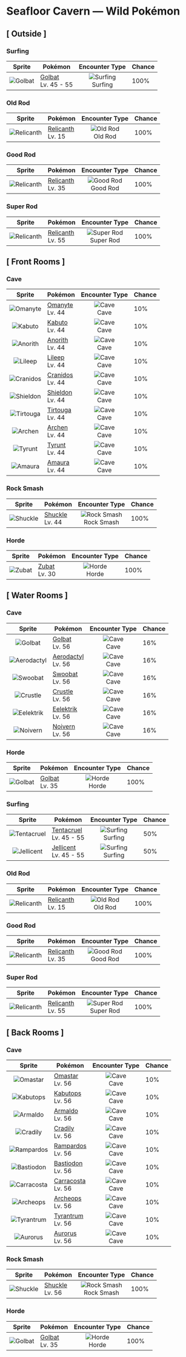 # Seafloor Cavern — Wild Pokémon

## [ Outside ]

### Surfing

| Sprite | Pokémon | Encounter Type | Chance |
|:------:|---------|:--------------:|--------|
| ![Golbat](../../assets/sprites/golbat/front.gif "Golbat: Golbat bites down on prey with its four fangs and drinks the victim’s blood. It becomes active on inky dark moonless nights, flying around to attack people and Pokémon.") | [Golbat](../../pokemon/golbat.md/)<br>Lv. 45 - 55 | ![Surfing](../../assets/encounter_types/surfing.png "Surfing")<br>Surfing | 100% |

### Old Rod

| Sprite | Pokémon | Encounter Type | Chance |
|:------:|---------|:--------------:|--------|
| ![Relicanth](../../assets/sprites/relicanth/front.gif "Relicanth: Relicanth is a rare species that was discovered in deep-sea explorations. This Pokémon’s body withstands the enormous water pressure of the ocean depths. Its body is covered in tough scales that are like craggy rocks.") | [Relicanth](../../pokemon/relicanth.md/)<br>Lv. 15 | ![Old Rod](../../assets/encounter_types/old_rod.png "Old Rod")<br>Old Rod | 100% |

### Good Rod

| Sprite | Pokémon | Encounter Type | Chance |
|:------:|---------|:--------------:|--------|
| ![Relicanth](../../assets/sprites/relicanth/front.gif "Relicanth: Relicanth is a rare species that was discovered in deep-sea explorations. This Pokémon’s body withstands the enormous water pressure of the ocean depths. Its body is covered in tough scales that are like craggy rocks.") | [Relicanth](../../pokemon/relicanth.md/)<br>Lv. 35 | ![Good Rod](../../assets/encounter_types/good_rod.png "Good Rod")<br>Good Rod | 100% |

### Super Rod

| Sprite | Pokémon | Encounter Type | Chance |
|:------:|---------|:--------------:|--------|
| ![Relicanth](../../assets/sprites/relicanth/front.gif "Relicanth: Relicanth is a rare species that was discovered in deep-sea explorations. This Pokémon’s body withstands the enormous water pressure of the ocean depths. Its body is covered in tough scales that are like craggy rocks.") | [Relicanth](../../pokemon/relicanth.md/)<br>Lv. 55 | ![Super Rod](../../assets/encounter_types/super_rod.png "Super Rod")<br>Super Rod | 100% |

## [ Front Rooms ]

### Cave

| Sprite | Pokémon | Encounter Type | Chance |
|:------:|---------|:--------------:|--------|
| ![Omanyte](../../assets/sprites/omanyte/front.gif "Omanyte: Omanyte is one of the ancient and long-since-extinct Pokémon that have been regenerated from fossils by people. If attacked by an enemy, it withdraws itself inside its hard shell.") | [Omanyte](../../pokemon/omanyte.md/)<br>Lv. 44 | ![Cave](../../assets/encounter_types/cave.png "Cave")<br>Cave | 10% |
| ![Kabuto](../../assets/sprites/kabuto/front.gif "Kabuto: Kabuto is a Pokémon that has been regenerated from a fossil. However, in extremely rare cases, living examples have been discovered. The Pokémon has not changed at all for 300 million years.") | [Kabuto](../../pokemon/kabuto.md/)<br>Lv. 44 | ![Cave](../../assets/encounter_types/cave.png "Cave")<br>Cave | 10% |
| ![Anorith](../../assets/sprites/anorith/front.gif "Anorith: Anorith is said to be a type of Pokémon predecessor, with eight wings at the sides of its body. This Pokémon swam in the primordial sea by undulating these eight wings.") | [Anorith](../../pokemon/anorith.md/)<br>Lv. 44 | ![Cave](../../assets/encounter_types/cave.png "Cave")<br>Cave | 10% |
| ![Lileep](../../assets/sprites/lileep/front.gif "Lileep: Lileep is an ancient Pokémon that was regenerated from a fossil. It remains permanently anchored to a rock. From its immobile perch, this Pokémon intently scans for prey with its two eyes.") | [Lileep](../../pokemon/lileep.md/)<br>Lv. 44 | ![Cave](../../assets/encounter_types/cave.png "Cave")<br>Cave | 10% |
| ![Cranidos](../../assets/sprites/cranidos/front.gif "Cranidos: A lifelong jungle dweller from 100 million years ago, it would snap obstructing trees with headbutts.") | [Cranidos](../../pokemon/cranidos.md/)<br>Lv. 44 | ![Cave](../../assets/encounter_types/cave.png "Cave")<br>Cave | 10% |
| ![Shieldon](../../assets/sprites/shieldon/front.gif "Shieldon: It was generated from a fossil dug out of a layer of clay that was older than anyone knows. It has a sturdy face.") | [Shieldon](../../pokemon/shieldon.md/)<br>Lv. 44 | ![Cave](../../assets/encounter_types/cave.png "Cave")<br>Cave | 10% |
| ![Tirtouga](../../assets/sprites/tirtouga/front.gif "Tirtouga: Restored from a fossil, this Pokémon can dive to depths beyond half a mile.") | [Tirtouga](../../pokemon/tirtouga.md/)<br>Lv. 44 | ![Cave](../../assets/encounter_types/cave.png "Cave")<br>Cave | 10% |
| ![Archen](../../assets/sprites/archen/front.gif "Archen: Said to be an ancestor of bird Pokémon, they were unable to fly and moved about by hopping from one branch to another.") | [Archen](../../pokemon/archen.md/)<br>Lv. 44 | ![Cave](../../assets/encounter_types/cave.png "Cave")<br>Cave | 10% |
| ![Tyrunt](../../assets/sprites/tyrunt/front.gif "Tyrunt: Its immense jaws have enough destructive force that it can chew up an automobile. It lived 100 million years ago.") | [Tyrunt](../../pokemon/tyrunt.md/)<br>Lv. 44 | ![Cave](../../assets/encounter_types/cave.png "Cave")<br>Cave | 10% |
| ![Amaura](../../assets/sprites/amaura/front.gif "Amaura: This calm Pokémon lived in a cold land where there were no violent predators like Tyrantrum.") | [Amaura](../../pokemon/amaura.md/)<br>Lv. 44 | ![Cave](../../assets/encounter_types/cave.png "Cave")<br>Cave | 10% |

### Rock Smash

| Sprite | Pokémon | Encounter Type | Chance |
|:------:|---------|:--------------:|--------|
| ![Shuckle](../../assets/sprites/shuckle/front.gif "Shuckle: Shuckle quietly hides itself under rocks, keeping its body concealed inside its hard shell while eating berries it has stored away. The berries mix with its body fluids to become a juice.") | [Shuckle](../../pokemon/shuckle.md/)<br>Lv. 44 | ![Rock Smash](../../assets/encounter_types/rock_smash.png "Rock Smash")<br>Rock Smash | 100% |

### Horde

| Sprite | Pokémon | Encounter Type | Chance |
|:------:|---------|:--------------:|--------|
| ![Zubat](../../assets/sprites/zubat/front.gif "Zubat: Zubat avoids sunlight because exposure causes it to become unhealthy. During the daytime, it stays in caves or under the eaves of old houses, sleeping while hanging upside down.") | [Zubat](../../pokemon/zubat.md/)<br>Lv. 30 | ![Horde](../../assets/encounter_types/horde.png "Horde")<br>Horde | 100% |

## [ Water Rooms ]

### Cave

| Sprite | Pokémon | Encounter Type | Chance |
|:------:|---------|:--------------:|--------|
| ![Golbat](../../assets/sprites/golbat/front.gif "Golbat: Golbat bites down on prey with its four fangs and drinks the victim’s blood. It becomes active on inky dark moonless nights, flying around to attack people and Pokémon.") | [Golbat](../../pokemon/golbat.md/)<br>Lv. 56 | ![Cave](../../assets/encounter_types/cave.png "Cave")<br>Cave | 16% |
| ![Aerodactyl](../../assets/sprites/aerodactyl/front.gif "Aerodactyl: Aerodactyl is a Pokémon from the age of dinosaurs. It was regenerated from genetic material extracted from amber. It is imagined to have been the king of the skies in ancient times.") | [Aerodactyl](../../pokemon/aerodactyl.md/)<br>Lv. 56 | ![Cave](../../assets/encounter_types/cave.png "Cave")<br>Cave | 16% |
| ![Swoobat](../../assets/sprites/swoobat/front.gif "Swoobat: Anyone who comes into contact with the ultrasonic waves emitted by a courting male experiences a positive mood shift.") | [Swoobat](../../pokemon/swoobat.md/)<br>Lv. 56 | ![Cave](../../assets/encounter_types/cave.png "Cave")<br>Cave | 16% |
| ![Crustle](../../assets/sprites/crustle/front.gif "Crustle: Competing for territory, Crustle fight viciously. The one whose boulder is broken is the loser of the battle.") | [Crustle](../../pokemon/crustle.md/)<br>Lv. 56 | ![Cave](../../assets/encounter_types/cave.png "Cave")<br>Cave | 16% |
| ![Eelektrik](../../assets/sprites/eelektrik/front.gif "Eelektrik: These Pokémon have a big appetite. When they spot their prey, they attack it and paralyze it with electricity.") | [Eelektrik](../../pokemon/eelektrik.md/)<br>Lv. 56 | ![Cave](../../assets/encounter_types/cave.png "Cave")<br>Cave | 16% |
| ![Noivern](../../assets/sprites/noivern/front.gif "Noivern: The ultrasonic waves it emits from its ears can reduce a large boulder to pebbles. It swoops out of the dark to attack.") | [Noivern](../../pokemon/noivern.md/)<br>Lv. 56 | ![Cave](../../assets/encounter_types/cave.png "Cave")<br>Cave | 16% |

### Horde

| Sprite | Pokémon | Encounter Type | Chance |
|:------:|---------|:--------------:|--------|
| ![Golbat](../../assets/sprites/golbat/front.gif "Golbat: Golbat bites down on prey with its four fangs and drinks the victim’s blood. It becomes active on inky dark moonless nights, flying around to attack people and Pokémon.") | [Golbat](../../pokemon/golbat.md/)<br>Lv. 35 | ![Horde](../../assets/encounter_types/horde.png "Horde")<br>Horde | 100% |

### Surfing

| Sprite | Pokémon | Encounter Type | Chance |
|:------:|---------|:--------------:|--------|
| ![Tentacruel](../../assets/sprites/tentacruel/front.gif "Tentacruel: Tentacruel has tentacles that can be freely elongated and shortened at will. It ensnares prey with its tentacles and weakens the prey by dosing it with a harsh toxin. It can catch up to 80 prey at the same time.") | [Tentacruel](../../pokemon/tentacruel.md/)<br>Lv. 45 - 55 | ![Surfing](../../assets/encounter_types/surfing.png "Surfing")<br>Surfing | 50% |
| ![Jellicent](../../assets/sprites/jellicent/front.gif "Jellicent: The fate of the ships and crew that wander into Jellicent’s habitat: all sunken, all lost, all vanished.") | [Jellicent](../../pokemon/jellicent.md/)<br>Lv. 45 - 55 | ![Surfing](../../assets/encounter_types/surfing.png "Surfing")<br>Surfing | 50% |

### Old Rod

| Sprite | Pokémon | Encounter Type | Chance |
|:------:|---------|:--------------:|--------|
| ![Relicanth](../../assets/sprites/relicanth/front.gif "Relicanth: Relicanth is a rare species that was discovered in deep-sea explorations. This Pokémon’s body withstands the enormous water pressure of the ocean depths. Its body is covered in tough scales that are like craggy rocks.") | [Relicanth](../../pokemon/relicanth.md/)<br>Lv. 15 | ![Old Rod](../../assets/encounter_types/old_rod.png "Old Rod")<br>Old Rod | 100% |

### Good Rod

| Sprite | Pokémon | Encounter Type | Chance |
|:------:|---------|:--------------:|--------|
| ![Relicanth](../../assets/sprites/relicanth/front.gif "Relicanth: Relicanth is a rare species that was discovered in deep-sea explorations. This Pokémon’s body withstands the enormous water pressure of the ocean depths. Its body is covered in tough scales that are like craggy rocks.") | [Relicanth](../../pokemon/relicanth.md/)<br>Lv. 35 | ![Good Rod](../../assets/encounter_types/good_rod.png "Good Rod")<br>Good Rod | 100% |

### Super Rod

| Sprite | Pokémon | Encounter Type | Chance |
|:------:|---------|:--------------:|--------|
| ![Relicanth](../../assets/sprites/relicanth/front.gif "Relicanth: Relicanth is a rare species that was discovered in deep-sea explorations. This Pokémon’s body withstands the enormous water pressure of the ocean depths. Its body is covered in tough scales that are like craggy rocks.") | [Relicanth](../../pokemon/relicanth.md/)<br>Lv. 55 | ![Super Rod](../../assets/encounter_types/super_rod.png "Super Rod")<br>Super Rod | 100% |

## [ Back Rooms ]

### Cave

| Sprite | Pokémon | Encounter Type | Chance |
|:------:|---------|:--------------:|--------|
| ![Omastar](../../assets/sprites/omastar/front.gif "Omastar: Omastar uses its tentacles to capture its prey. It is believed to have become extinct because its shell grew too large and heavy, causing its movements to become too slow and ponderous.") | [Omastar](../../pokemon/omastar.md/)<br>Lv. 56 | ![Cave](../../assets/encounter_types/cave.png "Cave")<br>Cave | 10% |
| ![Kabutops](../../assets/sprites/kabutops/front.gif "Kabutops: Kabutops swam underwater to hunt for its prey in ancient times. The Pokémon was apparently evolving from being a water dweller to living on land as evident from the beginnings of change in its gills and legs.") | [Kabutops](../../pokemon/kabutops.md/)<br>Lv. 56 | ![Cave](../../assets/encounter_types/cave.png "Cave")<br>Cave | 10% |
| ![Armaldo](../../assets/sprites/armaldo/front.gif "Armaldo: Armaldo is a Pokémon species that became extinct in prehistoric times. This Pokémon is said to have walked on its hind legs, which would have been more convenient for life on land.") | [Armaldo](../../pokemon/armaldo.md/)<br>Lv. 56 | ![Cave](../../assets/encounter_types/cave.png "Cave")<br>Cave | 10% |
| ![Cradily](../../assets/sprites/cradily/front.gif "Cradily: Cradily’s body serves as an anchor, preventing it from being washed away in rough seas. This Pokémon secretes a strong digestive fluid from its tentacles.") | [Cradily](../../pokemon/cradily.md/)<br>Lv. 56 | ![Cave](../../assets/encounter_types/cave.png "Cave")<br>Cave | 10% |
| ![Rampardos](../../assets/sprites/rampardos/front.gif "Rampardos: Its skull is as hard as iron. It is a brute that tears down jungle trees while catching prey.") | [Rampardos](../../pokemon/rampardos.md/)<br>Lv. 56 | ![Cave](../../assets/encounter_types/cave.png "Cave")<br>Cave | 10% |
| ![Bastiodon](../../assets/sprites/bastiodon/front.gif "Bastiodon: Any frontal attack is repulsed. It is a docile Pokémon that feeds on grass and berries.") | [Bastiodon](../../pokemon/bastiodon.md/)<br>Lv. 56 | ![Cave](../../assets/encounter_types/cave.png "Cave")<br>Cave | 10% |
| ![Carracosta](../../assets/sprites/carracosta/front.gif "Carracosta: It could knock out a foe with a slap from one of its developed front appendages and chew it up, shell or bones and all.") | [Carracosta](../../pokemon/carracosta.md/)<br>Lv. 56 | ![Cave](../../assets/encounter_types/cave.png "Cave")<br>Cave | 10% |
| ![Archeops](../../assets/sprites/archeops/front.gif "Archeops: It runs better than it flies. It takes off into the sky by running at a speed of 25 mph.") | [Archeops](../../pokemon/archeops.md/)<br>Lv. 56 | ![Cave](../../assets/encounter_types/cave.png "Cave")<br>Cave | 10% |
| ![Tyrantrum](../../assets/sprites/tyrantrum/front.gif "Tyrantrum: Nothing could stop this Pokémon 100 million years ago, so it behaved like a king.") | [Tyrantrum](../../pokemon/tyrantrum.md/)<br>Lv. 56 | ![Cave](../../assets/encounter_types/cave.png "Cave")<br>Cave | 10% |
| ![Aurorus](../../assets/sprites/aurorus/front.gif "Aurorus: Using its diamond-shaped crystals, it can instantly create a wall of ice to block an opponent’s attack.") | [Aurorus](../../pokemon/aurorus.md/)<br>Lv. 56 | ![Cave](../../assets/encounter_types/cave.png "Cave")<br>Cave | 10% |

### Rock Smash

| Sprite | Pokémon | Encounter Type | Chance |
|:------:|---------|:--------------:|--------|
| ![Shuckle](../../assets/sprites/shuckle/front.gif "Shuckle: Shuckle quietly hides itself under rocks, keeping its body concealed inside its hard shell while eating berries it has stored away. The berries mix with its body fluids to become a juice.") | [Shuckle](../../pokemon/shuckle.md/)<br>Lv. 56 | ![Rock Smash](../../assets/encounter_types/rock_smash.png "Rock Smash")<br>Rock Smash | 100% |

### Horde

| Sprite | Pokémon | Encounter Type | Chance |
|:------:|---------|:--------------:|--------|
| ![Golbat](../../assets/sprites/golbat/front.gif "Golbat: Golbat bites down on prey with its four fangs and drinks the victim’s blood. It becomes active on inky dark moonless nights, flying around to attack people and Pokémon.") | [Golbat](../../pokemon/golbat.md/)<br>Lv. 35 | ![Horde](../../assets/encounter_types/horde.png "Horde")<br>Horde | 100% |

